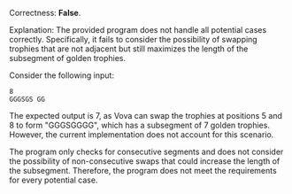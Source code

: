 Correctness: **False**.

Explanation: The provided program does not handle all potential cases correctly. Specifically, it fails to consider the possibility of swapping trophies that are not adjacent but still maximizes the length of the subsegment of golden trophies.

Consider the following input:
```
8
GGGSGS GG
```

The expected output is 7, as Vova can swap the trophies at positions 5 and 8 to form "GGGSGGGG", which has a subsegment of 7 golden trophies. However, the current implementation does not account for this scenario.

The program only checks for consecutive segments and does not consider the possibility of non-consecutive swaps that could increase the length of the subsegment. Therefore, the program does not meet the requirements for every potential case.